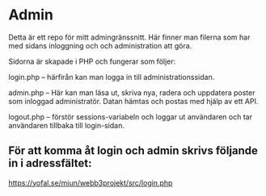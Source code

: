 # Admin

Detta är ett repo för mitt admingränssnitt. Här finner man filerna som har med sidans inloggning och och administration att göra.

Sidorna är skapade i PHP och fungerar som följer:

login.php – härfirån kan man logga in till administrationssidan. 

admin.php – Här kan man läsa ut, skriva nya, radera och uppdatera poster som inloggad administratör. Datan hämtas och postas med hjälp av ett API. 

logout.php – förstör sessions-variabeln och loggar ut användaren och tar användaren tillbaka till login-sidan. 

## För att komma åt login och admin skrivs följande in i adressfältet:

https://yofal.se/miun/webb3projekt/src/login.php
